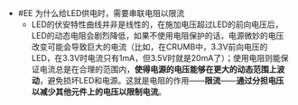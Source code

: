 - #EE 为什么给LED供电时，需要串联电阻以限流
	- LED的伏安特性曲线并非是线性的，在施加电压超过LED的前向电压后，LED的动态电阻会剧烈降低，如果不使用电阻保护的话，电源微妙的电压改变可能会导致巨大的电流（比如，在CRUMB中，3.3V前向电压的LED，在3.3V时电流只有1mA，但3.5V时就是20mA了）；使用电阻则能保证电流总是在合理的范围内，**使得电源的电压能够在更大的动态范围上波动**，避免损坏LED和电源。这就是电阻的作用——**限流**——**通过分担电压以减少其他元件上的电压以限制电流**。